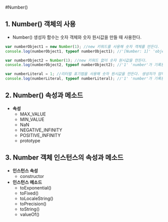 #Number()

## 1. Number() 객체의 사용
- Number() 생성자 함수는 숫자 객체와 숫자 원시값을 만들 때 사용한다.
```javascript
var numberObject1 = new Number(1); //new 키워드를 사용해 숫자 객체를 만든다.
console.log(numberObject1, typeof numberObject1); //'[Number: 1]' 'object'가 기록된다.

var numberObject2 = Number(1); //new 키워드 없이 숫자 원시값을 만든다.
console.log(numberObject2, typeof numberObject2); //'1' 'number'가 기록된다.

var numberLiteral = 1; //리터럴 표기법을 사용해 숫자 원시값을 만든다. 생성자가 암묵적으로 사용된다.
console.log(numberLiteral, typeof numberLiteral); //'1' 'number'가 기록된다.
```


## 2. Number() 속성과 메소드
- **속성**
  - MAX_VALUE
  - MIN_VALUE
  - NaN
  - NEGATIVE_INFINITY
  - POSITIVE_INFINITY
  - prototype


## 3. Number 객체 인스턴스의 속성과 메소드
- **인스턴스 속성**
  - constructor
- **인스턴스 메소드**
  - toExponential()
  - toFixed()
  - toLocaleString()
  - toPrecision()
  - toString()
  - valueOf()
